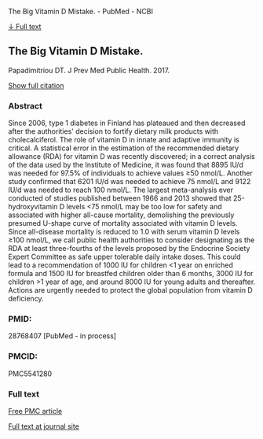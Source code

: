 The Big Vitamin D Mistake. - PubMed - NCBI

 [↓ Full text](https://www.ncbi.nlm.nih.gov/m/pubmed/28768407/#fft)

## The Big Vitamin D Mistake.

Papadimitriou DT. J Prev Med Public Health. 2017.

 [Show full citation](https://www.ncbi.nlm.nih.gov/m/pubmed/28768407/#)

### Abstract

Since 2006, type 1 diabetes in Finland has plateaued and then decreased after the authorities' decision to fortify dietary milk products with cholecalciferol. The role of vitamin D in innate and adaptive immunity is critical. A statistical error in the estimation of the recommended dietary allowance (RDA) for vitamin D was recently discovered; in a correct analysis of the data used by the Institute of Medicine, it was found that 8895 IU/d was needed for 97.5% of individuals to achieve values ≥50 nmol/L. Another study confirmed that 6201 IU/d was needed to achieve 75 nmol/L and 9122 IU/d was needed to reach 100 nmol/L. The largest meta-analysis ever conducted of studies published between 1966 and 2013 showed that 25-hydroxyvitamin D levels <75 nmol/L may be too low for safety and associated with higher all-cause mortality, demolishing the previously presumed U-shape curve of mortality associated with vitamin D levels. Since all-disease mortality is reduced to 1.0 with serum vitamin D levels ≥100 nmol/L, we call public health authorities to consider designating as the RDA at least three-fourths of the levels proposed by the Endocrine Society Expert Committee as safe upper tolerable daily intake doses. This could lead to a recommendation of 1000 IU for children <1 year on enriched formula and 1500 IU for breastfed children older than 6 months, 3000 IU for children >1 year of age, and around 8000 IU for young adults and thereafter. Actions are urgently needed to protect the global population from vitamin D deficiency.

### PMID:

 28768407 [PubMed - in process]

### PMCID:

 PMC5541280

### Full text

 [Free PMC article](https://www.ncbi.nlm.nih.gov/pmc/articles/pmid/28768407/)

 [Full text at journal site](https://dx.doi.org/10.3961/jpmph.16.111)